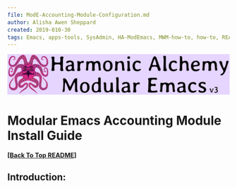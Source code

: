 ```yaml
---
file: ModE-Accounting-Module-Configuration.md
author: Alisha Awen Sheppard
created: 2019-010-30
tags: Emacs, apps-tools, SysAdmin, HA-ModEmacs, MWM-how-to, how-to, README 
---
```

<!-- #Emacs #apps-tools #SysAdmin #HA-ModEmacs #MWM-how-to #how-to #README -->

![Banner](./media/Modular-Emacs-Github-Banner-v3.png)

# Modular Emacs Accounting Module Install Guide

**[\[Back To Top README\]](../README.md)**

## Introduction:
